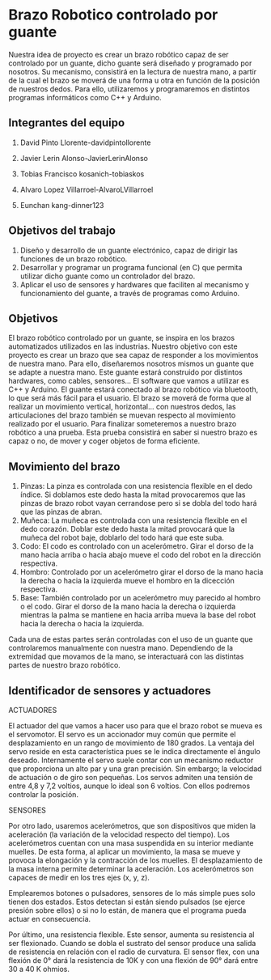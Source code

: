 # Brazo Robotico controlado por guante

Nuestra idea de proyecto es crear un brazo robótico capaz de ser controlado por un guante, dicho guante será diseñado y programado por nosotros. Su mecanismo, consistirá en la lectura de nuestra mano, a partir de la cual el brazo se moverá de una forma u otra en función de la posición de nuestros dedos. Para ello, utilizaremos y programaremos en distintos programas informáticos como C++ y Arduino.

## Integrantes del equipo

1. David Pinto Llorente-davidpintollorente 

2. Javier Lerin Alonso-JavierLerinAlonso

3. Tobias Francisco kosanich-tobiaskos

4. Alvaro Lopez Villarroel-AlvaroLVillarroel

5. Eunchan kang-dinner123

## Objetivos del trabajo

1. Diseño y desarrollo de un guante electrónico, capaz de dirigir las funciones de un brazo robótico.
2. Desarrollar y programar un programa funcional (en C) que permita utilizar dicho guante como un controlador del brazo.
3. Aplicar el uso de sensores y hardwares que faciliten al mecanismo y funcionamiento del guante, a través de programas como Arduino.   

## Objetivos

El brazo robótico controlado por un guante, se inspira en los brazos automatizados utilizados en las industrias. Nuestro objetivo con este proyecto es crear un brazo que sea capaz de responder a los movimientos de nuestra mano. Para ello, diseñaremos nosotros mismos un guante que se adapte a nuestra mano. Este guante estará construido por distintos hardwares, como cables, sensores... El software que vamos a utilizar es C++ y Arduino. El guante estará conectado al brazo robótico via bluetooth, lo que será más fácil para el usuario. El brazo se moverá de forma que al realizar un movimiento vertical, horizontal... con nuestros dedos, las articulaciones del brazo también se muevan respecto al movimiento realizado por el usuario. Para finalizar someteremos a nuestro brazo robótico a una prueba. Esta prueba consistirá en saber si nuestro brazo es capaz o no, de mover y coger objetos de forma eficiente.

## Movimiento del brazo
1. Pinzas:
La pinza es controlada con una resistencia flexible en el dedo índice. Si doblamos este dedo hasta la mitad provocaremos que las pinzas de brazo robot vayan cerrandose pero si se dobla del todo hará que las pinzas de abran.
2. Muñeca:
La muñeca es controlada con una resistencia flexible en el dedo corazón. Doblar este dedo hasta la mitad provocará que la muñeca del robot baje, doblarlo del todo hará que este  suba.
3. Codo:
El codo es controlado con un acelerómetro. Girar el dorso de la mano hacia arriba o hacia abajo mueve el codo del robot en la dirección respectiva.
4. Hombro:
Controlado por un acelerómetro girar el dorso de la mano hacia la derecha o hacia la izquierda mueve el hombro en la dicección respectiva. 
5. Base:
También controlado por un acelerómetro muy parecido al hombro o el codo. Girar el dorso de la mano hacia la derecha o izquierda mientras la palma se mantiene en hacia arriba mueva la base del robot hacia la derecha o hacia la izquierda. 

Cada una de estas partes serán controladas con el uso de un guante que controlaremos manualmente con nuestra mano.
Dependiendo de la extremidad que movamos de la mano, se interactuará con las distintas partes de nuestro brazo robótico.

## Identificador de sensores y actuadores

ACTUADORES

El actuador del que vamos a hacer uso para que el brazo robot se mueva es el servomotor. El servo es un accionador muy común que permite el desplazamiento en un rango de movimiento de 180 grados. La ventaja del servo reside en esta característica pues se le indica directamente el ángulo deseado. Internamente el servo suele contar con un mecanismo reductor que proporciona un alto par y una gran precisión. Sin embargo; la velocidad de actuación o de giro son pequeñas. Los servos admiten una tensión de entre 4,8 y 7,2 voltios, aunque lo ideal son 6 voltios. Con ellos podremos controlar la posición.

SENSORES

Por otro lado, usaremos acelerómetros, que son dispositivos que miden la aceleración (la variación de la velocidad respecto del tiempo). Los acelerómetros cuentan con una masa suspendida en su interior mediante muelles. De esta forma, al aplicar un movimiento, la masa se mueve y provoca la elongación y la contracción de los muelles. El desplazamiento de la masa interna permite determinar la aceleración. Los acelerómetros son capaces de medir en los tres ejes (x, y, z).

Emplearemos botones o pulsadores, sensores de lo más simple pues solo tienen dos estados. Estos detectan si están siendo pulsados (se ejerce presión sobre ellos) o si no lo están, de manera que el programa pueda actuar en consecuencia. 

Por último, una resistencia flexible. Este sensor, aumenta su resistencia al ser flexionado. Cuando se dobla el sustrato del sensor produce una salida de resistencia en relación con el radio de curvatura. El sensor flex, con una flexión de 0° dará la resistencia de 10K y con una flexión de 90° dará entre 30 a 40 K ohmios.

